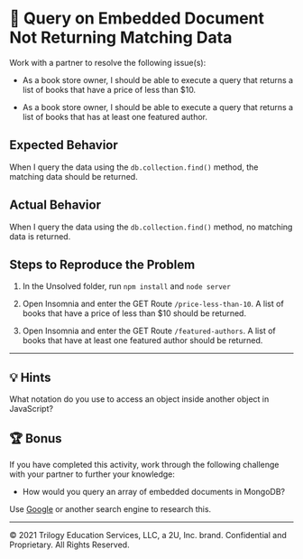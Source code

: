 # 🐛 Query on Embedded Document Not Returning Matching Data

Work with a partner to resolve the following issue(s):

* As a book store owner, I should be able to execute a query that returns a list of books that have a price of less than $10.

* As a book store owner, I should be able to execute a query that returns a list of books that has at least one featured author.

## Expected Behavior

When I query the data using the `db.collection.find()` method, the matching data should be returned. 

## Actual Behavior

When I query the data using the `db.collection.find()` method, no matching data is returned.

## Steps to Reproduce the Problem

1. In the Unsolved folder, run `npm install` and `node server`

2. Open Insomnia and enter the GET Route `/price-less-than-10`. A list of books that have a price of less than $10 should be returned.

3. Open Insomnia and enter the GET Route `/featured-authors`. A list of books that have at least one featured author should be returned.

---

## 💡 Hints

What notation do you use to access an object inside another object in JavaScript?

## 🏆 Bonus

If you have completed this activity, work through the following challenge with your partner to further your knowledge:

* How would you query an array of embedded documents in MongoDB? 

Use [Google](https://www.google.com) or another search engine to research this.

---
© 2021 Trilogy Education Services, LLC, a 2U, Inc. brand. Confidential and Proprietary. All Rights Reserved.
